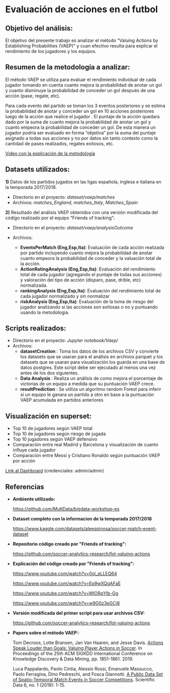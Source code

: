 # Evaluación de acciones en el futbol 

## Objetivo del análisis:

El objetivo del presente trabajo es analizar el método “Valuing Actions by Establishing Probabilities (VAEP)” y cuan efectivo resulta para explicar el rendimiento de los jugadores y los equipos.

## Resumen de la metodología a analizar:

El método VAEP se utiliza para evaluar el rendimiento individual de cada jugador tomando en cuenta cuanto mejora la probabilidad de anotar un gol y cuanto disminuye la probabilidad de conceder un gol después de una acción (pase, regate, etc).
	
Para cada evento del partido se toman los 3 eventos posteriores y se estima la probabilidad de anotar y conceder un gol en 10 acciones posteriores luego de la acción que realice el jugador . El puntaje de la acción quedara dado por la suma de cuanto mejora la probabilidad de anotar un gol y cuanto empeora la probabilidad de conceder un gol. De esta manera un jugador podría ser evaluado en forma “objetiva” por la suma del puntaje asignado a todas sus acciones y no por datos sin tanto contexto como la cantidad de pases realizados, regates exitosos, etc.

[Video con la explicación de la metodología](https://www.youtube.com/watch?v=xyyZLs_N1F0) 

## Datasets utilizados:

**1)** Datos de los partidos jugados en las ligas española, inglesa e italiana en la temporada 2017/2018.

* Directorio en el proyecto: *dataset/vaep/matches*
* Archivos: *matches_England*, *matches_Italy*, *Matches_Spain*

**2)** Resultado del análisis VAEP obtenidos con una versión modificada del código realizado por el equipo “Friends of tracking”:

* Directorio en el proyecto: *dataset/vaep/analysisOutcome*
* Archivos:

    * **EventsPerMatch (Eng,Esp,Ita)**: Evaluación de cada acción realizada por partido incluyendo cuanto mejora la probabilidad de anotar cuanto empeora la probabilidad de conceder y la valuación total de la acción.
    * **ActionRatingAnalysis (Eng,Esp,Ita)**: Evaluación del rendimiento total de cada jugador (agregando el puntaje de todas sus acciones)  y valoración del tipo de acción (disparo, pase, drible, etc) normalizada.
    * **rankingAnalysis (Eng,Esp,Ita)**: Evaluación del rendimiento total de cada jugador normalizado y sin normalizar
    * **riskAnalysis (Eng,Esp,Ita)**: Evaluación de la toma de riesgo del jugador analizando si las acciones son exitosas o no y puntuando usando la metodologia.  

## Scripts realizados:

* Directorio en el proyecto: *Jupyter notebook/Vaep/*
* Archivos:
    * **datasetCreation** : Toma los datos de los archivos CSV  y convierte los datasets que se usaran para el análisis en archivos parquet y los datasets que se usaran para visualización los guarda en una base de datos postgres. Este script debe ser ejecutado al menos una vez antes de los dos siguientes.
    * **Data Analysis** : Realiza un análisis de como mejora el porcentaje de victorias de un equipo a medida que su puntuación VAEP crece. 
    * **resultPrediction** : Se utiliza un algoritmo random Forest para inferir si un equipo le ganara un partido a otro en base a la puntuación VAEP acumulada en partidos anteriores   

## Visualización en superset:

* Top 10 de jugadores según VAEP total
* Top 10 de jugadores según riesgo de jugada
* Top 10 jugadores según VAEP defensivo
* Comparación entre real Madrid y Barcelona y visualización de cuanto influye cada jugador
* Comparación entre Messi y Cristiano Ronaldo según puntuación VAEP por acción	

[Link al Dashboard](http://localhost:8088/superset/dashboard/p/4AREddrEdWQ/) (credenciales: admin/admin)

## Referencias

* **Ambiente utilizado:**

    https://github.com/MuttData/bigdata-workshop-es
    
*  **Dataset completo con la informacion de la temporada 2017/2018**

    https://www.kaggle.com/datasets/aleespinosa/soccer-match-event-dataset

* **Repositorio código creado por "Friends of tracking":**

    https://github.com/soccer-analytics-research/fot-valuing-actions
   
* **Explicación del código creado por "Friends of tracking":**

    https://www.youtube.com/watch?v=0ol_eLLEQ64 
    
    https://www.youtube.com/watch?v=Ep9wXQgAFaE 
    
    https://www.youtube.com/watch?v=WlORqYIb-Gg
    
    https://www.youtube.com/watch?v=w9G0z3eGCj8
        
* **Versión modificada del primer script para usar archivos CSV:**

    https://github.com/soccer-analytics-research/fot-valuing-actions
    
* **Papers sobre el método VAEP:**:

    Tom Decroos, Lotte Bransen, Jan Van Haaren, and Jesse Davis. [Actions Speak Louder than Goals: Valuing Player Actions in Soccer](https://arxiv.org/abs/1802.07127). In Proceedings of the 25th ACM SIGKDD International Conference on Knowledge Discovery & Data Mining, pp. 1851-1861. 2019.

    Luca Pappalardo, Paolo Cintia, Alessio Rossi, Emanuele Massucco, Paolo Ferragina, Dino Pedreschi, and Fosca Giannotti. [A Public Data Set of Spatio-Temporal Match Events in Soccer Competitions](https://www.nature.com/articles/s41597-019-0247-7). Scientific Data 6, no. 1 (2019): 1-15.


